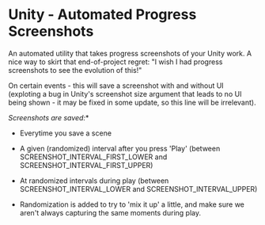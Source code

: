 # Unity - Automated Progress Screenshots

An automated utility that takes progress screenshots of your Unity work. A nice way to skirt that end-of-project regret: "I wish I had progress screenshots to see the evolution of this!"

On certain events - this will save a screenshot with and without UI (exploting a bug in Unity's screenshot size argument that leads to no UI being shown - it may be fixed in some update, so this line will be irrelevant).

*Screenshots are saved:**

* Everytime you save a scene
  
* A given (randomized) interval after you press 'Play' (between SCREENSHOT_INTERVAL_FIRST_LOWER and SCREENSHOT_INTERVAL_FIRST_UPPER)
  
* At randomized intervals during play (between SCREENSHOT_INTERVAL_LOWER and SCREENSHOT_INTERVAL_UPPER)
  
* Randomization is added to try to 'mix it up' a little, and make sure we aren't always capturing the same moments during play.
